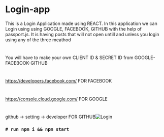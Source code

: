 # Login-app

This is a Login Application made using REACT. In this application we can Login using using GOOGLE, FACEBOOK, GITHUB with the help of passport.js. It is having posts that will not open untill and unless you login using any of the three meathod 

#
You will have to make your own CLIENT ID  & SECRET ID from GOOGLE-FACEBOOK-GITHUB
#
https://developers.facebook.com/  FOR FACEBOOK
#
https://console.cloud.google.com/  FOR GOOGLE
#



github -> setting -> developer     FOR GITHUB![Login](https://user-images.githubusercontent.com/89151637/176116164-b40af164-a96f-486b-944f-5a524e1ed608.JPG)

### `# run npm i && npm start `

